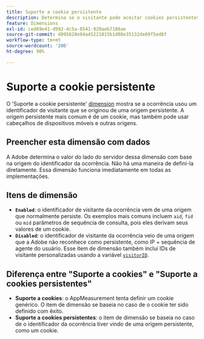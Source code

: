 ```yaml
---
title: Suporte a cookie persistente
description: Determina se o visitante pode aceitar cookies persistentes.
feature: Dimensions
exl-id: ced69e41-d992-4c5a-8541-920aeb7186ae
source-git-commit: d095628e94a45221815b1d08e35132de09f5ed8f
workflow-type: tm+mt
source-wordcount: '206'
ht-degree: 90%

---
```


# Suporte a cookie persistente

O &#39;Suporte a cookie persistente&#39; [dimension](overview.md) mostra se a ocorrência usou um identificador de visitante que se originou de uma origem persistente. A origem persistente mais comum é de um cookie, mas também pode usar cabeçalhos de dispositivos móveis e outras origens.

## Preencher esta dimensão com dados

A Adobe determina o valor do lado do servidor dessa dimensão com base na origem do identificador da ocorrência. Não há uma maneira de defini-la diretamente. Essa dimensão funciona imediatamente em todas as implementações.

## Itens de dimensão

* **`Enabled`**: o identificador de visitante da ocorrência vem de uma origem que normalmente persiste. Os exemplos mais comuns incluem `aid`, `fid` ou `mid` parâmetros de sequência de consulta, pois eles derivam seus valores de um cookie.
* **`Disabled`**: o identificador de visitante da ocorrência veio de uma origem que a Adobe não reconhece como persistente, como IP + sequência de agente do usuário. Esse item de dimensão também inclui IDs de visitante personalizadas usando a variável [`visitorID`](/help/implement/vars/config-vars/visitorid.md).

## Diferença entre &quot;Suporte a cookies&quot; e &quot;Suporte a cookies persistentes&quot;

* **Suporte a cookies**: o AppMeasurement tenta definir um cookie genérico. O item de dimensão se baseia no caso de o cookie ter sido definido com êxito.
* **Suporte a cookies persistentes**: o item de dimensão se baseia no caso de o identificador da ocorrência tiver vindo de uma origem persistente, como um cookie.
